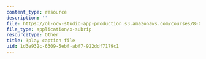 ```yaml
---
content_type: resource
description: ''
file: https://ol-ocw-studio-app-production.s3.amazonaws.com/courses/8-01sc-classical-mechanics-fall-2016/1d3e932c63095ebfabf7922ddf7179c1_NbXDgm7UyVM.vtt
file_type: application/x-subrip
resourcetype: Other
title: 3play caption file
uid: 1d3e932c-6309-5ebf-abf7-922ddf7179c1
---
```

